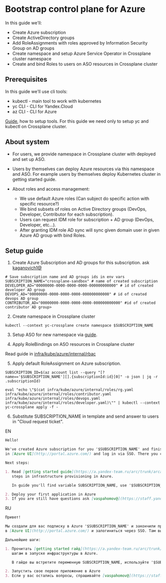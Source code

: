 # Bootstrap control plane for Azure

In this guide we'll:

* Create Azure subscription
* Create ActiveDirectory groups
* Add RoleAssignments with roles approved by Information Security Group on AD groups
* Create namespace and setup Azure Service Operator in Crossplane cluster namespace
* Create and bind Roles to users on ASO resources in Crossplane cluster

## Prerequisites

In this guide we'll use cli tools:

* kubectl - main tool to work with kubernetes
* yc CLI - CLI for Yandex.Cloud
* az CLI - CLI for Azure

[Guide](../../docs/prerequisites.md), how to setup tools. For this guide we need only to setup yc and kubectl on
Crossplane cluster.

## About system

* For users, we provide namespace in Crossplane cluster with deployed and set up ASO.

* Users by themselves can deploy Azure resources via this namespace and ASO. For example users by themselves deploy
  Kubernetes cluster in getting started guide.

* About roles and access management:
    * We use default Azure roles (Can subject do specific action with specific resource?)
    * We bind subsets of roles on Active Directory groups (DevOps, Developer, Contributor for each subscription).
    * Users can request IDM role for subscription + AD group (DevOps, Developer, etc...).
    * After granting IDM role AD sync will sync given domain user in given Azure AD group with bind Roles.

## Setup guide

1. Create Azure Subscription and AD groups for this subscription.
   ask [kaganovich1@](http://staff.yandex-team.ru/kaganovich1)

```shell
# Save subscription name and AD groups ids in env vars
SUBSCRIPTION_NAME="crossplane-sandbox" # name of created subscription
DEVELOPER_AD="00000000-0000-0000-0000-000000000000" # id of created developer AD group
DEVOPS_AD="00000000-0000-0000-0000-000000000000" # id of created devops AD group
CONTRIBUTOR_AD="00000000-0000-0000-0000-000000000000" #id of created contributor AD group>
```

2. Create namespace in Crossplane cluster

```shell
kubectl --context yc-crossplane create namespace $SUBSCRIPTION_NAME
```

3. Setup ASO for new namespace via [guide](aso.md).

4. Apply RoleBindings on ASO resources in Crossplane cluster

Read guide in [infra/kube/azure/internal/rbac](../rbac)

5. Apply default RoleAssignment on Azure subscription.

```shell
SUBSCRIPTION_ID=$(az account list --query "[?name=='$SUBSCRIPTION_NAME'][].{subscriptionId:id}[0]" -o json | jq -r .subscriptionId)

eval "echo \"$(cat infra/kube/azure/internal/roles/rg.yaml infra/kube/azure/internal/roles/contributor.yaml infra/kube/azure/internal/roles/devops.yaml infra/kube/azure/internal/roles/developer.yaml)\"" | kubectl --context yc-crossplane apply -f -
```

6. Substitute SUBSCRIPTION_NAME in template and send answer to users in "Cloud request ticket".

EN

```md
Hello!

We've created Azure subscription for you '$SUBSCRIPTION_NAME' and finished initial setup. Now you can login
in [Azure UI](http://portal.azure.com/) and log in via SSO. There you can find '$SUBSCRIPTION_NAME' subscription.

Next steps:

1. Read [getting started guide](https://a.yandex-team.ru/arc/trunk/arcadia/infra/kube/azure/docs/user.md) about first
   steps in infrastructure provisioning in Azure.

   In guide you'll find variable SUBSCRIPTION_NAME, use '$SUBSCRIPTION_NAME'

2. Deploy your first application in Azure
3. If you are still have questions ask [vaspahomov@](https://staff.yandex-team.ru/vaspahomov)
```

RU

```md
Привет!

Мы создали для вас подписку в Azure '$SUBSCRIPTION_NAME' и закончили предварительную подготовку. Теперь вы сможете зайти
в [Azure UI](http://portal.azure.com/) и залогиниться через SSO. Там вы сможете найти подписку '$SUBSCRIPTION_NAME'

Дальнейшие шаги:

1. Прочитать [getting started гайд](https://a.yandex-team.ru/arc/trunk/arcadia/infra/kube/azure/docs/user.md) по первым
   шагам в запуске инфраструктуры в Azure.

   В гайде вы встретите переменную SUBSCRIPTION_NAME, используйте '$SUBSCRIPTION_NAME'

2. Запустить свое первое приложение в Azure
3. Если у вас остались вопросы, спрашивайте [vaspahomov@](https://staff.yandex-team.ru/vaspahomov)
```
